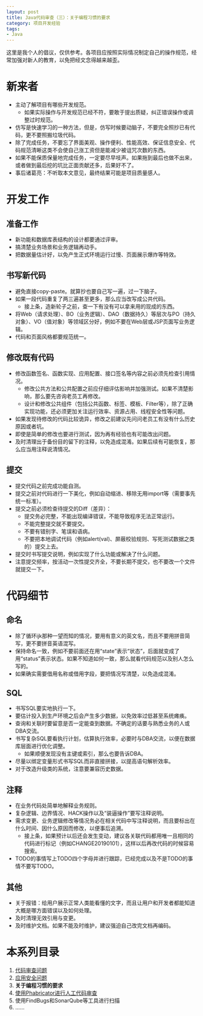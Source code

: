 ```yaml
---
layout: post
title: Java代码审查（三）：关于编程习惯的要求
category: 项目开发经验
tags: 
- Java
---
```

这里是我个人的倡议，仅供参考。各项目应按照实际情况制定自己的操作规范，经常加强对新人的教育，以免把经文念得越来越歪。
<!-- more -->

# 新来者
* 主动了解项目有哪些开发规范。
    * 如果实际操作与开发规范已经不符，要敢于提出质疑，纠正错误操作或调整过时规范。
* 仿写是快速学习的一种方法，但是，仿写时候要动脑子，不要完全照抄已有代码，更不要照搬垃圾代码。
* 除了完成任务，不要忘了界面美观、操作便利、性能高效、保证信息安全、代码规范清晰这类不会使自己涨工资但是能减少被诅咒次数的东西。
* 如果不能保质保量地完成任务，一定要尽早吱声。如果拖到最后也做不出来，或者做到最后挖的坑比正面贡献还多，后果好不了。
* 事后诸葛亮：不听取本文意见，最终结果可能是项目质量感人。

# 开发工作
## 准备工作
* 新功能和数据库表结构的设计都要通过评审。
* 搞清楚业务场景和业务逻辑再动手。
* 把数据量估计好，以免产生正式环境运行过慢、页面展示爆炸等特效。

## 书写新代码
* 避免直接copy-paste。就算抄也要自己写一遍，过一下脑子。
* 如果一段代码重复了两三遍甚至更多，那么应当改写成公共代码。
    * 接上条，造新轮子之前，查一下有没有可以拿来用的现成的东西。
* 将Web（请求处理）、BO（业务逻辑）、DAO（数据持久）等层次与PO（持久对象）、VO（值对象）等领域区分好，例如不要在Web层或JSP页面写业务逻辑。
* 代码和页面风格都要规范统一。

## 修改既有代码
* 修改函数签名、函数实现、应用配置、接口签名等内容之前必须先检查引用情况。
    * 修改公共方法和公共配置之前应仔细评估影响并加强测试。如果不清楚影响，那么要先咨询老员工再修改。
    * 设计和修改公共组件（包括公共函数、标签、模板、Filter等），除了正确实现功能，还必须更加关注运行效率、资源占用、线程安全性等问题。
* 如果发现待修改的代码比较诡异，修改之前建议先问问老员工有没有什么历史原因或者坑。
* 即使是简单的修改也要进行测试，因为再有经验也有可能改出问题。
* 及时清理出于备份目的留下的注释，以免造成混淆。如果后续有可能恢复，那么应当用注释说清情况。

## 提交
* 提交代码之前完成功能自测。
* 提交之前对代码进行一下美化，例如自动缩进、移除无用import等（需要事先统一标准）。
* 提交之前必须检查待提交的Diff（差异）：
    * 提交务必完整，不能出现编译错误，不能导致程序无法正常运行。
    * 不能完整提交就不要提交。
    * 不要有错别字、笔误和语病。
    * 不要把本地调试代码（例如alert(val)、屏蔽校验规则、写死测试数据之类的）提交上去。
* 提交时书写提交说明，例如实现了什么功能或解决了什么问题。
* 注意提交频率，按活动一次性提交齐全，不要长期不提交，也不要改一个文件就提交一下。

# 代码细节
## 命名
* 除了循环ijk那种一望而知的情况，要用有意义的英文名，而且不要用拼音简写，更不要拼音英语混写。
* 保持命名一致，例如不要前面还在用“state”表示“状态”，后面就变成了用“status”表示状态。如果不知道如何一致，那么就看代码规范以及别人怎么写的。
* 如果确实需要借用名称或借用字段，要把情况写清楚，以免造成混淆。

## SQL
* 书写SQL要实地执行一下。
* 要估计投入到生产环境之后会产生多少数据，以免效率过低甚至系统瘫痪。
* 查询和关联时要留意是否一定能查到数据。不确定的话要与熟悉业务的人或DBA交流。
* 书写复杂SQL要看执行计划，估算执行效率，必要时与DBA交流，以便在数据库层面进行优化调整。
    * 如果顺便发现没有主键或索引，那么也要告诉DBA。
* 尽量以绑定变量形式书写SQL而非直接拼接，以提高语句解析效率。
* 对于改造升级类的系统，注意要兼容历史数据。

## 注释
* 在业务代码处简单地解释业务规则。
* 复杂逻辑、边界情况、HACK操作以及“装逼操作”要写注释说明。
* 需求变更、业务逻辑修改等情况务必在相关代码中写注释说明，而且要标出在什么时间、因什么原因而修改，以便事后追溯。
    * 接上条，如果预计以后还会发生变动，建议各关联代码都用唯一且相同的代码进行标记（例如CHANGE20190101），这样以后再改代码的时候容易搜索。
* TODO的事情写上TODO四个字母并进行跟踪，已经完成以及不是TODO的事情不要写TODO。

## 其他
* 关于报错：给用户展示正常人类能看懂的文字，而且让用户和开发者都能知道大概是哪方面错误以及如何处理。
* 及时清理无效引用与变更。
* 及时维护文档。如果不能及时维护，建议强迫自己改完文档再编码。

# 本系列目录
1. [代码审查问题](/2019/01/02/java-code-review-1)
2. [应用安全问题](/2019/01/03/java-code-review-2)
3. **关于编程习惯的要求**
4. [使用Phabricator进行人工代码审查](/2019/02/06/java-code-review-4)
5. 使用FindBugs和SonarQube等工具进行扫描
6. ……
